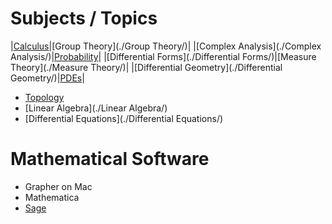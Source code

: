 # Subjects / Topics

|[Calculus](./Calculus/)|[Group Theory](./Group Theory/)|
|[Complex Analysis](./Complex Analysis/)|[Probability](./Probability/)|
|[Differential Forms](./Differential Forms/)|[Measure Theory](./Measure Theory/)|
|[Differential Geometry](./Differential Geometry/)|[PDEs](./PDEs/)|


- [Topology](./Topology/)
- [Linear Algebra](./Linear Algebra/)
- [Differential Equations](./Differential Equations/)

# Mathematical Software

- Grapher on Mac
- Mathematica
- [Sage](https://www.sagemath.org)